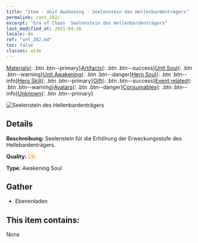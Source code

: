 ```yaml
---
title: "Item - Unit Awakening - Seelenstein des Hellenbardenträgers"
permalink: /unt_282/
excerpt: "Era of Chaos  Seelenstein des Hellenbardenträgers"
last_modified_at: 2021-04-26
locale: de
ref: "unt_282.md"
toc: false
classes: wide
---
```

 [Materials](/ItemsDE/){: .btn .btn--primary}[Artifacts](/ItemsDE/Artifacts/){: .btn .btn--success}[Unit Soul](/ItemsDE/UnitSoul/){: .btn .btn--warning}[Unit Awakening](/ItemsDE/UnitAwakening/){: .btn .btn--danger}[Hero Soul](/ItemsDE/HeroSoul/){: .btn .btn--info}[Hero Skill](/ItemsDE/HeroSkill/){: .btn .btn--primary}[Gift](/ItemsDE/Gift/){: .btn .btn--success}[Event related](/ItemsDE/Events/){: .btn .btn--warning}[Avatars](/ItemsDE/Avatars/){: .btn .btn--danger}[Consumables](/ItemsDE/Consumables/){: .btn .btn--info}[Unknown](/ItemsDE/Unknown/){: .btn .btn--primary}

 ![Seelenstein des Hellenbardenträgers](/images/u/tia_jibing.jpg)

## Details
 **Beschreibung:** Seelenstein für die Erhöhung der Erweckungsstufe des Hellebardenträgers.

 **Quality:** <span style="color: #FF8C00">OK</span>

 **Type:** Awakening Soul

## Gather

*    Ebenenladen 

## This item contains:

  None

